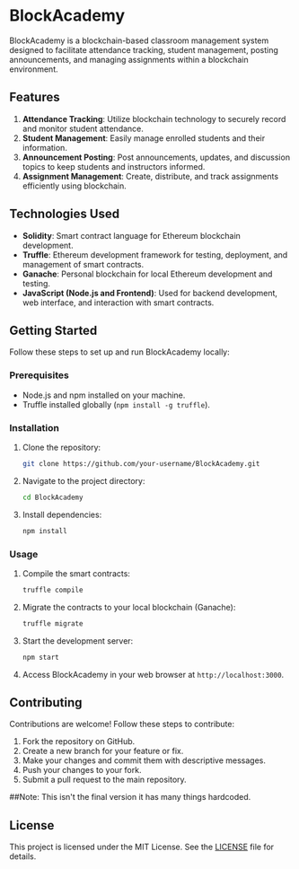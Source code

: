 # BlockAcademy

BlockAcademy is a blockchain-based classroom management system designed to facilitate attendance tracking, student management, posting announcements, and managing assignments within a blockchain environment.

## Features

1. **Attendance Tracking**: Utilize blockchain technology to securely record and monitor student attendance.
2. **Student Management**: Easily manage enrolled students and their information.
3. **Announcement Posting**: Post announcements, updates, and discussion topics to keep students and instructors informed.
4. **Assignment Management**: Create, distribute, and track assignments efficiently using blockchain.

## Technologies Used

- **Solidity**: Smart contract language for Ethereum blockchain development.
- **Truffle**: Ethereum development framework for testing, deployment, and management of smart contracts.
- **Ganache**: Personal blockchain for local Ethereum development and testing.
- **JavaScript (Node.js and Frontend)**: Used for backend development, web interface, and interaction with smart contracts.

## Getting Started

Follow these steps to set up and run BlockAcademy locally:

### Prerequisites

- Node.js and npm installed on your machine.
- Truffle installed globally (`npm install -g truffle`).

### Installation

1. Clone the repository:

    ```bash
    git clone https://github.com/your-username/BlockAcademy.git
    ```

2. Navigate to the project directory:

    ```bash
    cd BlockAcademy
    ```

3. Install dependencies:

    ```bash
    npm install
    ```

### Usage

1. Compile the smart contracts:

    ```bash
    truffle compile
    ```

2. Migrate the contracts to your local blockchain (Ganache):

    ```bash
    truffle migrate
    ```

3. Start the development server:

    ```bash
    npm start
    ```

4. Access BlockAcademy in your web browser at `http://localhost:3000`.

## Contributing

Contributions are welcome! Follow these steps to contribute:

1. Fork the repository on GitHub.
2. Create a new branch for your feature or fix.
3. Make your changes and commit them with descriptive messages.
4. Push your changes to your fork.
5. Submit a pull request to the main repository.

##Note: 
This isn't the final version it has many things hardcoded.

## License

This project is licensed under the MIT License. See the [LICENSE](LICENSE) file for details.
